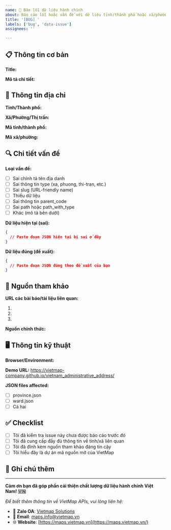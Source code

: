 ```yaml
---
name: 🐛 Báo lỗi dữ liệu hành chính
about: Báo cáo lỗi hoặc vấn đề với dữ liệu tỉnh/thành phố hoặc xã/phường/thị trấn
title: '[BUG] '
labels: ['bug', 'data-issue']
assignees: ''

---
```


## 📋 Thông tin cơ bản

**Title:** 
<!-- Mô tả ngắn gọn về vấn đề, ví dụ: "Tên xã bị sai chính tả tại Hà Nội" -->

**Mô tả chi tiết:**
<!-- Mô tả rõ ràng về vấn đề bạn gặp phải -->

## 📍 Thông tin địa chỉ

**Tỉnh/Thành phố:**
<!-- Tên đầy đủ của tỉnh/thành phố, ví dụ: "Thành phố Hà Nội" -->

**Xã/Phường/Thị trấn:**
<!-- Tên đầy đủ của xã/phường/thị trấn, ví dụ: "Xã Minh Châu" -->

**Mã tỉnh/thành phố:**
<!-- Mã code của tỉnh (nếu biết), ví dụ: "11" -->

**Mã xã/phường:**
<!-- Mã code của xã/phường (nếu biết), ví dụ: "267" -->

## 🔍 Chi tiết vấn đề

**Loại vấn đề:**
- [ ] Sai chính tả tên địa danh
- [ ] Sai thông tin type (xa, phuong, thi-tran, etc.)
- [ ] Sai slug (URL-friendly name)
- [ ] Thiếu dữ liệu
- [ ] Sai thông tin parent_code
- [ ] Sai path hoặc path_with_type
- [ ] Khác (mô tả bên dưới)

**Dữ liệu hiện tại (sai):**
```json
{
  // Paste đoạn JSON hiện tại bị sai ở đây
}
```

**Dữ liệu đúng (đề xuất):**
```json
{
  // Paste đoạn JSON đúng theo đề xuất của bạn
}
```

## 📰 Nguồn tham khảo

**URL các bài báo/tài liệu liên quan:**
<!-- Paste links các bài báo, quyết định hành chính, hoặc tài liệu chính thức về thay đổi địa danh -->

1. 
2. 
3. 

**Nguồn chính thức:**
<!-- Link đến các trang web chính phủ, quyết định của UBND, v.v. -->

## 🖥️ Thông tin kỹ thuật

**Browser/Environment:**
<!-- Nếu là lỗi trên demo page -->

**Demo URL:**
https://vietmap-company.github.io/vietnam_administrative_address/

**JSON files affected:**
- [ ] province.json
- [ ] ward.json
- [ ] Cả hai

## ✅ Checklist

- [ ] Tôi đã kiểm tra issue này chưa được báo cáo trước đó
- [ ] Tôi đã cung cấp đầy đủ thông tin về tỉnh/xã liên quan
- [ ] Tôi đã đính kèm nguồn tham khảo đáng tin cậy
- [ ] Tôi hiểu đây là dự án mã nguồn mở của VietMap

## 📝 Ghi chú thêm

<!-- Bất kỳ thông tin bổ sung nào khác -->

---

**Cảm ơn bạn đã góp phần cải thiện chất lượng dữ liệu hành chính Việt Nam! 🇻🇳**

*Để biết thêm thông tin về VietMap APIs, vui lòng liên hệ:*
- 💬 **Zalo OA**: [Vietmap Solutions](https://zalo.me/vietmapmapsapi)
- 📧 **Email**: [maps.info@vietmap.vn](mailto:maps.info@vietmap.vn)
- 🌐 **Website**: [https://maps.vietmap.vn](https://maps.vietmap.vn/)
